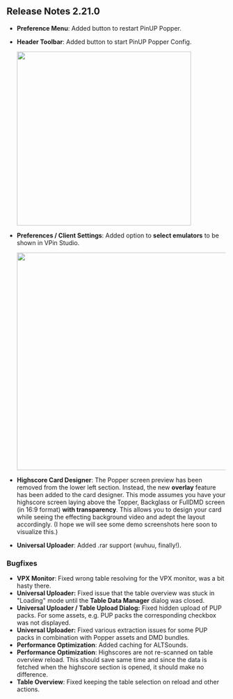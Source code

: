 ## Release Notes 2.21.0

- **Preference Menu**: Added button to restart PinUP Popper.
- **Header Toolbar**: Added button to start PinUP Popper Config.

  <img src="https://raw.githubusercontent.com/syd711/vpin-studio/main/documentation/misc/header-toolbar.png" width="400" />
  
- **Preferences / Client Settings**: Added option to **select emulators** to be shown in VPin Studio.
 
  <img src="https://raw.githubusercontent.com/syd711/vpin-studio/main/documentation/preferences/emulators.png" width="500" />

- **Highscore Card Designer**: The Popper screen preview has been removed from the lower left section. Instead, the new **overlay** feature has been added to the card designer. This mode assumes you have your highscore screen laying above the Topper, Backglass or FullDMD screen (in 16:9 format) **with transparency**. This allows you to design your card while seeing the effecting background video and adept the layout accordingly. (I hope we will see some demo screenshots here soon to visualize this.)  
- **Universal Uploader**: Added .rar support (wuhuu, finally!).


### Bugfixes

- **VPX Monitor**: Fixed wrong table resolving for the VPX monitor, was a bit hasty there.
- **Universal Uploader:** Fixed issue that the table overview was stuck in "Loading" mode until the **Table Data Manager** dialog was closed.
- **Universal Uploader / Table Upload Dialog:** Fixed hidden upload of PUP packs. For some assets, e.g. PUP packs the corresponding checkbox was not displayed.
- **Universal Uploader:** Fixed various extraction issues for some PUP packs in combination with Popper assets and DMD bundles.
- **Performance Optimization**: Added caching for ALTSounds.
- **Performance Optimization**: Highscores are not re-scanned on table overview reload. This should save same time and since the data is fetched when the highscore section is opened, it should make no difference.
- **Table Overview**: Fixed keeping the table selection on reload and other actions.